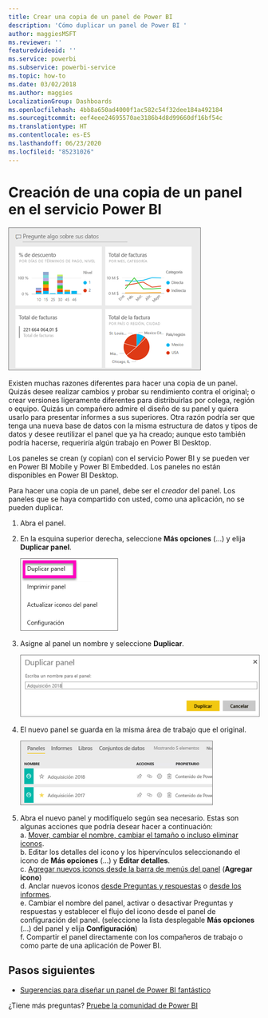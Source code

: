 ```yaml
---
title: Crear una copia de un panel de Power BI
description: 'Cómo duplicar un panel de Power BI '
author: maggiesMSFT
ms.reviewer: ''
featuredvideoid: ''
ms.service: powerbi
ms.subservice: powerbi-service
ms.topic: how-to
ms.date: 03/02/2018
ms.author: maggies
LocalizationGroup: Dashboards
ms.openlocfilehash: 4bb8a650ad4000f1ac582c54f32dee184a492184
ms.sourcegitcommit: eef4eee24695570ae3186b4d8d99660df16bf54c
ms.translationtype: HT
ms.contentlocale: es-ES
ms.lasthandoff: 06/23/2020
ms.locfileid: "85231026"
---
```

# <a name="create-a-copy-of-a-dashboard-in-power-bi-service"></a>Creación de una copia de un panel en el servicio Power BI
![panel](media/service-dashboard-copy/power-bi-dashboard.png)

 Existen muchas razones diferentes para hacer una copia de un panel. Quizás desee realizar cambios y probar su rendimiento contra el original; o crear versiones ligeramente diferentes para distribuirlas por colega, región o equipo. Quizás un compañero admire el diseño de su panel y quiera usarlo para presentar informes a sus superiores. Otra razón podría ser que tenga una nueva base de datos con la misma estructura de datos y tipos de datos y desee reutilizar el panel que ya ha creado; aunque esto también podría hacerse, requeriría algún trabajo en Power BI Desktop. 

Los paneles se crean (y copian) con el servicio Power BI y se pueden ver en Power BI Mobile y Power BI Embedded.  Los paneles no están disponibles en Power BI Desktop. 

Para hacer una copia de un panel, debe ser el *creador* del panel. Los paneles que se haya compartido con usted, como una aplicación, no se pueden duplicar.

1. Abra el panel.
2. En la esquina superior derecha, seleccione **Más opciones** (...) y elija **Duplicar panel**.
   
   ![Menú del botón de puntos suspensivos](media/service-dashboard-copy/power-bi-dulicate.png)
3. Asigne al panel un nombre y seleccione **Duplicar**. 
   
   ![Cuadro de diálogo Duplicar panel](media/service-dashboard-copy/power-bi-name.png)
4. El nuevo panel se guarda en la misma área de trabajo que el original. 
   
   ![Pestaña de paneles](media/service-dashboard-copy/power-bi-copied.png)

5.    Abra el nuevo panel y modifíquelo según sea necesario. Estas son algunas acciones que podría desear hacer a continuación:    
    a. [Mover, cambiar el nombre, cambiar el tamaño o incluso eliminar iconos](service-dashboard-edit-tile.md).  
    b. Editar los detalles del icono y los hipervínculos seleccionando el icono de **Más opciones** (...) y **Editar detalles**.  
    c. [Agregar nuevos iconos desde la barra de menús del panel](service-dashboard-add-widget.md) (**Agregar icono**)  
    d. Anclar nuevos iconos [desde Preguntas y respuestas](service-dashboard-pin-tile-from-q-and-a.md) o [desde los informes](service-dashboard-pin-tile-from-report.md).  
    e. Cambiar el nombre del panel, activar o desactivar Preguntas y respuestas y establecer el flujo del icono desde el panel de configuración del panel.  (seleccione la lista desplegable **Más opciones** (...) del panel y elija **Configuración**)  
    f. Compartir el panel directamente con los compañeros de trabajo o como parte de una aplicación de Power BI. 


## <a name="next-steps"></a>Pasos siguientes
* [Sugerencias para diseñar un panel de Power BI fantástico](service-dashboards-design-tips.md) 

¿Tiene más preguntas? [Pruebe la comunidad de Power BI](https://community.powerbi.com/)

